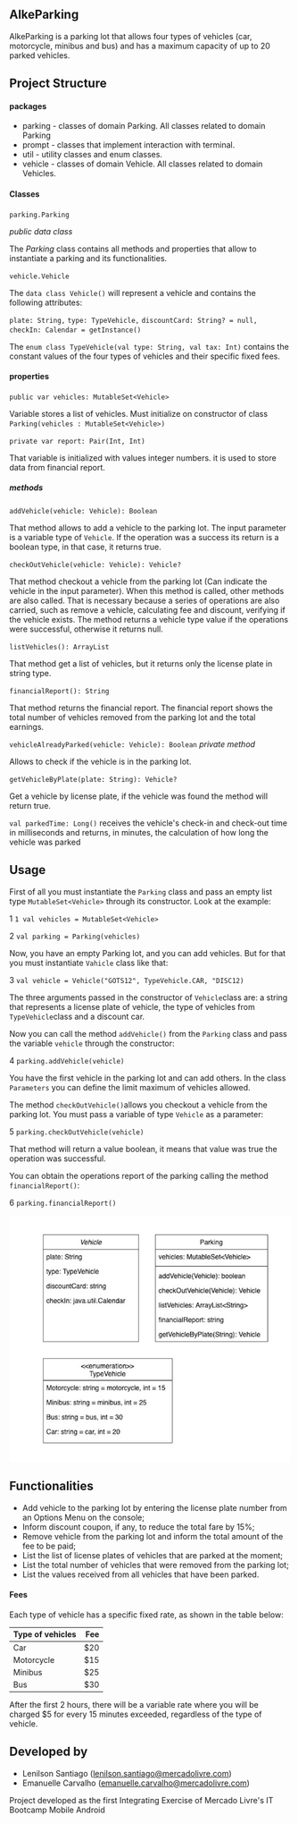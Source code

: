 ## AlkeParking
AlkeParking is a parking lot that allows four types of vehicles (car, motorcycle, minibus and bus)
and has a maximum capacity of up to 20 parked vehicles.

## Project Structure

#### packages

- parking - classes of domain Parking. All classes related to domain Parking
- prompt - classes that implement interaction with terminal.
- util - utility classes and enum classes.
- vehicle - classes of domain Vehicle. All classes related to domain Vehicles.

#### Classes

`parking.Parking`

_public data class_

The _Parking_ class contains all methods and properties that allow to instantiate a parking and its functionalities.


`vehicle.Vehicle`

The `data class Vehicle()` will represent a vehicle and contains the following attributes:

`plate: String,`
`type: TypeVehicle,`
`discountCard: String? = null,`
`checkIn: Calendar = getInstance()`

The `enum class TypeVehicle(val type: String, val tax: Int)` contains the constant values of the four types of vehicles and their specific fixed fees.

#### properties

`public var vehicles: MutableSet<Vehicle>`

Variable stores a list of vehicles. Must initialize on constructor of class `Parking(vehicles : MutableSet<Vehicle>)`

`private var report: Pair(Int, Int)`

That variable is initialized with values integer numbers. it is used to store data from financial report.

##### methods

`addVehicle(vehicle: Vehicle): Boolean`

That method allows to add a vehicle to the parking lot. The input parameter is a variable type of `Vehicle`. If the operation was a success its return is a boolean type, in that case, it returns true.

`checkOutVehicle(vehicle: Vehicle): Vehicle?`

That method checkout a vehicle from the parking lot (Can indicate the vehicle in the input parameter). When this method is called, other methods are also called. That is necessary because a series of operations are also carried, such as remove a vehicle, calculating fee and discount, verifying if the vehicle exists. The method returns a vehicle type value if the operations were successful, otherwise it returns null.

`listVehicles(): ArrayList`

That method get a list of vehicles, but it returns only the license plate in string type.

`financialReport(): String`

That method returns the financial report. The financial report shows the total number of vehicles removed from the parking lot and the total earnings.

`vehicleAlreadyParked(vehicle: Vehicle): Boolean` _private method_

Allows to check if the vehicle is in the parking lot.

`getVehicleByPlate(plate: String): Vehicle?`

Get a vehicle by license plate, if the vehicle was found the method will return true.

`val parkedTime: Long()`
receives the vehicle's check-in and check-out time in milliseconds and returns, in minutes, the calculation of how long the vehicle was parked

## Usage

First of all you must instantiate the `Parking` class and pass an empty list type `MutableSet<Vehicle>` through its constructor. Look at the example:

1 `1 val vehicles = MutableSet<Vehicle>`

2 `val parking = Parking(vehicles)`

Now, you have an empty Parking lot,  and you can add vehicles. But for that you must instantiate `Vahicle` class like that:

3 `val vehicle = Vehicle("GOTS12", TypeVehicle.CAR, "DISC12)`

The three arguments passed in the constructor of `Vehicle`class are: a string that represents a license plate of vehicle, the type of vehicles from `TypeVehicle`class and a discount car.

Now you can call the method `addVehicle()` from the `Parking` class and pass the variable `vehicle` through the constructor:

4 `parking.addVehicle(vehicle)`

You have the first vehicle in the parking lot and can add others. In the class `Parameters` you can define the limit maximum of vehicles allowed.

The method `checkOutVehicle()`allows you checkout a vehicle from the parking lot. You must pass a variable of type `Vehicle` as a parameter:

5 `parking.checkOutVehicle(vehicle)`

That method will return a value boolean, it means that value was true the operation was successful.

You can obtain the operations report of the parking calling the method `financialReport()`:

6 `parking.financialReport()`

![AlkeParkingDiagramClass](AlkeParkingDiagramClass.png)

## Functionalities
- Add vehicle to the parking lot by entering the license plate number from an Options Menu on the console;
- Inform discount coupon, if any, to reduce the total fare by 15%;
- Remove vehicle from the parking lot and inform the total amount of the fee to be paid;
- List the list of license plates of vehicles that are parked at the moment;
- List the total number of vehicles that were removed from the parking lot;
- List the values received from all vehicles that have been parked.

#### Fees

Each type of vehicle has a specific fixed rate, as shown in the table below:

| Type of vehicles   | Fee |
| ------------------ |----:|
| Car                | $20 |
| Motorcycle         | $15 |
| Minibus            | $25 |
| Bus                | $30 |

After the first 2 hours, there will be a variable rate where you will be charged $5 for every 15 minutes exceeded, regardless of the type of vehicle.

## Developed by
- Lenilson Santiago (lenilson.santiago@mercadolivre.com)
- Emanuelle Carvalho (emanuelle.carvalho@mercadolivre.com)

Project developed as the first Integrating Exercise of Mercado Livre's IT Bootcamp Mobile Android

